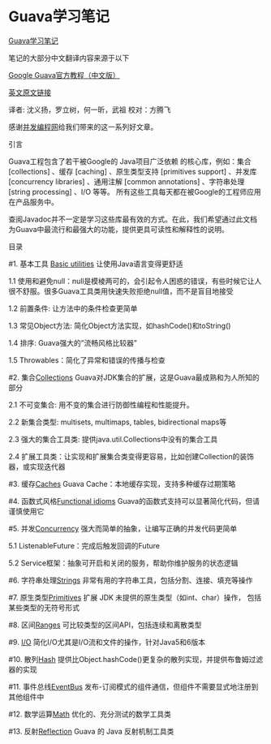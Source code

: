 Guava学习笔记
======

[Guava学习笔记](http://www.quxionglie.com/notes-learning-guava)

笔记的大部分中文翻译内容来源于以下

[Google Guava官方教程（中文版）](http://ifeve.com/google-guava/)

[英文原文链接](http://code.google.com/p/guava-libraries/wiki/GuavaExplained)

译者: 沈义扬，罗立树，何一昕，武祖  校对：方腾飞

感谢[并发编程网](http://ifeve.com/)给我们带来的这一系列好文章。

引言

Guava工程包含了若干被Google的 Java项目广泛依赖 的核心库，例如：集合 [collections] 、缓存 [caching] 、原生类型支持 [primitives support] 、并发库 [concurrency libraries] 、通用注解 [common annotations] 、字符串处理 [string processing] 、I/O 等等。 所有这些工具每天都在被Google的工程师应用在产品服务中。

查阅Javadoc并不一定是学习这些库最有效的方式。在此，我们希望通过此文档为Guava中最流行和最强大的功能，提供更具可读性和解释性的说明。

目录

#1. 基本工具 [Basic utilities](BasicUtilities/README.md)
让使用Java语言变得更舒适

1.1 使用和避免null：null是模棱两可的，会引起令人困惑的错误，有些时候它让人很不舒服。很多Guava工具类用快速失败拒绝null值，而不是盲目地接受

1.2 前置条件: 让方法中的条件检查更简单

1.3 常见Object方法: 简化Object方法实现，如hashCode()和toString()

1.4 排序: Guava强大的”流畅风格比较器”

1.5 Throwables：简化了异常和错误的传播与检查

#2. 集合[Collections](Collections/README.md)
Guava对JDK集合的扩展，这是Guava最成熟和为人所知的部分

2.1 不可变集合: 用不变的集合进行防御性编程和性能提升。

2.2 新集合类型: multisets, multimaps, tables, bidirectional maps等

2.3 强大的集合工具类: 提供java.util.Collections中没有的集合工具

2.4 扩展工具类：让实现和扩展集合类变得更容易，比如创建Collection的装饰器，或实现迭代器

#3. 缓存[Caches](Caches/README.md)
Guava Cache：本地缓存实现，支持多种缓存过期策略

#4. 函数式风格[Functional idioms](FunctionalIdioms/README.md)
Guava的函数式支持可以显著简化代码，但请谨慎使用它

#5. 并发[Concurrency](Concurrency/README.md)
强大而简单的抽象，让编写正确的并发代码更简单

5.1 ListenableFuture：完成后触发回调的Future

5.2 Service框架：抽象可开启和关闭的服务，帮助你维护服务的状态逻辑

#6. 字符串处理[Strings](Strings/README.md)
非常有用的字符串工具，包括分割、连接、填充等操作

#7. 原生类型[Primitives](Primitives/README.md)
扩展 JDK 未提供的原生类型（如int、char）操作， 包括某些类型的无符号形式

#8. 区间[Ranges](Ranges/README.md)
可比较类型的区间API，包括连续和离散类型

#9. [I/O](IO/README.md)
简化I/O尤其是I/O流和文件的操作，针对Java5和6版本

#10. 散列[Hash](Hash/README.md)
提供比Object.hashCode()更复杂的散列实现，并提供布鲁姆过滤器的实现

#11. 事件总线[EventBus](EventBus/README.md)
发布-订阅模式的组件通信，但组件不需要显式地注册到其他组件中

#12. 数学运算[Math](Math/README.md)
优化的、充分测试的数学工具类

#13. 反射[Reflection](Reflection/README.md)
Guava 的 Java 反射机制工具类
